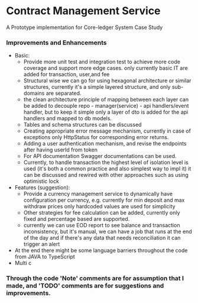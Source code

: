 # Contract Management Service
A Prototype implementation for Core-ledger System Case Study

### Improvements and Enhancements
* Basic:
    * Provide more unit test and integration test to achieve more code coverage and support more edge cases. only currently basic IT are added for transaction, user,and fee
    * Structural wise we can go for using hexagonal architecture or similar structures, currently it's a simple layered structure, and only sub-domains are separated.
    * the clean architecture principle of mapping between each layer can be added to decouple repo - manager(service) - api handlers/event handler, but to keep it simple only a layer of dto is added for the api handlers and mapped to db models.
    * Tables and schema structures can be discussed
    * Creating appropriate error message mechanism, currently in case of exceptions only HttpStatus for corresponding error returns.
    * Adding a user authentication mechanism, and revise the endpoints after having userId from token
    * For API documentation Swagger documentations can be used.
    * Currently, to handle transaction the highest level of isolation level is used (it's both a common practice and also simplest way to impl it) it can be discussed and rewired with other approaches such as using optimistic lock 
* Features (suggestion):
    * Provide a currency management service to dynamically have configuration per currency, e.g. currently for min deposit and max withdraw prices only hardcoded values are used for simplicity
    * Other strategies for fee calculation can be added, currently only fixed and percentage based are supported.
    * currently we can use EOD report to see balance and transaction inconsistency, but it's manual, we can have a job that runs at the end of the day and if there's any data that needs reconciliation it can trigger an alert
* At the end there might be some language barriers throughout the code from JAVA to TypeScript
* Multi c
### Through the code 'Note' comments are for assumption that I made, and 'TODO' comments are for suggestions and improvements. ###